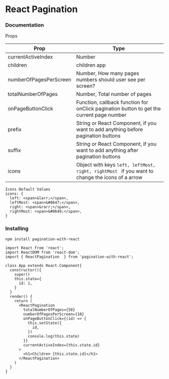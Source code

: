 # React Pagination

### Documentation
Props

 Prop | Type
---------|---------
currentActiveIndex | Number
children | children app
numberOfPagesPerScreen| Number, How many pages numbers should user see per screen?
totalNumberOfPages | Number, Total number of pages
onPageButtonClick| Function, callback function for onClick pagination button to get the current page number
prefix | String or React Component, if you want to add anything before pagination buttons
suffix| String or React Component, if you want to add anything after pagination buttons
icons | Object with keys `left, leftMost, right, rightMost `  if you want to change the icons of a arrow

```
Icons Default Values
icons: {
  left: <span>&larr;</span>,
  leftMost: <span>&#8647;</span>,
  right: <span>&rarr;</span>,
  rightMost: <span>&#8649;</span>,
}
```


### Installing

`npm install pagination-with-react`

```
import React from 'react';
import ReactDOM from 'react-dom';
import { ReactPagination  } from 'pagination-with-react';

class App extends React.Component{
  constructor(){
    super()
    this.state={
      id: 1,
    }
  }
  render() {
    return (
      <ReactPagination
        totalNumberOfPages={50}
        numberOfPagesPerScreen={10}
        onPageButtonClick={(id) => {
          this.setState({
            id,
          })
          console.log(this.state)
        }}
        currentActiveIndex={this.state.id}
      >
        <h1>Children {this.state.id}</h1>
      </ReactPagination>
    )
  }
}

```
